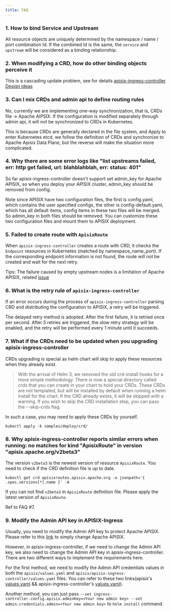 ```yaml
---
title: FAQ
---
```


<!--
#
# Licensed to the Apache Software Foundation (ASF) under one or more
# contributor license agreements.  See the NOTICE file distributed with
# this work for additional information regarding copyright ownership.
# The ASF licenses this file to You under the Apache License, Version 2.0
# (the "License"); you may not use this file except in compliance with
# the License.  You may obtain a copy of the License at
#
#     http://www.apache.org/licenses/LICENSE-2.0
#
# Unless required by applicable law or agreed to in writing, software
# distributed under the License is distributed on an "AS IS" BASIS,
# WITHOUT WARRANTIES OR CONDITIONS OF ANY KIND, either express or implied.
# See the License for the specific language governing permissions and
# limitations under the License.
#
-->

### 1. How to bind Service and Upstream

All resource objects are uniquely determined by the namespace / name / port combination Id. If the combined Id is the same, the `service` and `upstream` will be considered as a binding relationship.

### 2. When modifying a CRD, how do other binding objects perceive it

This is a cascading update problem, see for details [apisix-ingress-controller Design ideas](./design.md)

### 3. Can I mix CRDs and admin api to define routing rules

No, currently we are implementing one-way synchronization, that is, CRDs file -> Apache AIPSIX. If the configuration is modified separately through admin api, it will not be synchronized to CRDs in Kubernetes.

This is because CRDs are generally declared in the file system, and Apply to enter Kubernetes etcd, we follow the definition of CRDs and synchronize to Apache Apisix Data Plane, but the reverse will make the situation more complicated.

### 4. Why there are some error logs like "list upstreams failed, err: http get failed, url: blahblahblah, err: status: 401"

So far apisix-ingress-controller doesn't support set admin_key for Apache APISIX, so when you deploy your APISIX cluster, admin_key should be removed from config.

Note since APISIX have two configuration files, the first is config.yaml, which contains the user specified configs, the other is config-default.yaml, which has all default items, config items in these two files will be merged. So admin_key in both files should be removed. You can customize these two configuration files and mount them to APISIX deployment.

### 5. Failed to create route with `ApisixRoute`

When `apisix-ingress-controller` creates a route with CRD, it checks the `Endpoint` resources in Kubernetes (matched by namespace_name_port). If the corresponding endpoint information is not found, the route will not be created and wait for the next retry.

Tips: The failure caused by empty upstream nodes is a limitation of Apache APISIX, related [issue](https://github.com/apache/apisix/issues/3072)

### 6. What is the retry rule of `apisix-ingress-controller`

If an error occurs during the process of `apisix-ingress-controller` parsing CRD and distributing the configuration to APISIX, a retry will be triggered.

The delayed retry method is adopted. After the first failure, it is retried once per second. After 5 retries are triggered, the slow retry strategy will be enabled, and the retry will be performed every 1 minute until it succeeds.

### 7. What if the CRDs need to be updated when you upgrading apisix-ingress-controller

CRDs upgrading is special as helm chart will skip to apply these resources when they already exist.

> With the arrival of Helm 3, we removed the old crd-install hooks for a more simple methodology. There is now a special directory called crds that you can create in your chart to hold your CRDs. These CRDs are not templated, but will be installed by default when running a helm install for the chart. If the CRD already exists, it will be skipped with a warning. If you wish to skip the CRD installation step, you can pass the --skip-crds flag.

In such a case, you may need to apply these CRDs by yourself.

```shell
kubectl apply -k samples/deploy/crd/
```

### 8. Why apisix-ingress-controller reports similar errors when running: no matches for kind "ApisixRoute" in version "apisix.apache.org/v2beta3"

The version `v2beta3` is the newest version of resource `ApisixRoute`. You need to check if the CRD definition file is up to date.

```shell
kubectl get crd apisixroutes.apisix.apache.org -o jsonpath='{ .spec.versions[*].name }' -A
```

If you can not find `v2beta3` in `ApisixRoute` definition file. Please apply the latest version of `ApisixRoute`.

Ref to FAQ #7.

### 9. Modify the Admin API key in APISIX-Ingress

Usually, you need to modify the Admin API key to protect Apache APISIX. Please refer to this [link](https://apisix.apache.org/docs/apisix/admin-api/) to simply change Apache APISIX.

However, in apisix-ingress-controller, if we need to change the Admin API key, we also need to change the Admin API key in apisix-ingress-controller. There are two different ways to implement the requirements here.

For the first method, we need to modify the Admin API credentials values in both the `apisix/values.yaml` and `apisix/apisix-ingress-controller/values.yaml` files. You can refer to these two links(apisix's [values.yaml](https://github.com/apache/apisix-helm-chart/blob/57cdbe461765cd49af2195cc6a1976cc55262e9b/charts/apisix/values.yaml#L181) && apisix-ingress-controller's [values.yaml](https://github.com/apache/apisix-helm-chart/blob/57cdbe461765cd49af2195cc6a1976cc55262e9b/charts/apisix-ingress-controller/values.yaml#L128)).

Another method, you can just pass `--set ingress-controller.config.apisix.adminKey=<Your new admin key> --set admin.credentials.admin=<Your new admin key>`  to `helm install` command.
